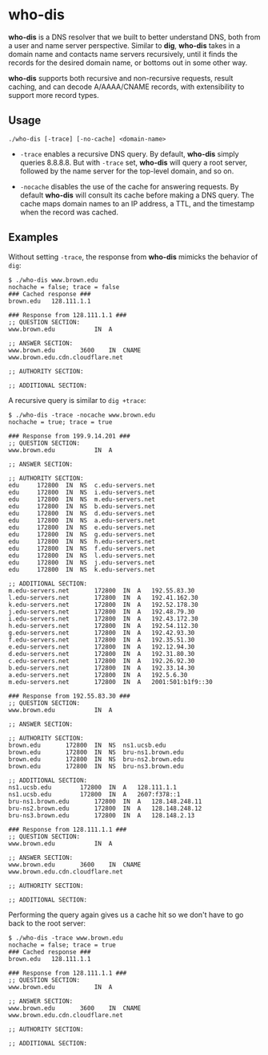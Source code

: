 # who-dis

**who-dis** is a DNS resolver that we built to better understand DNS, both from a user and name server perspective. Similar to **dig**, **who-dis** takes in a domain name and contacts name servers recursively, until it finds the records for the desired domain name, or bottoms out in some other way.

**who-dis** supports both recursive and non-recursive requests, result caching, and can decode A/AAAA/CNAME records, with extensibility to support more record types.

## Usage

```
./who-dis [-trace] [-no-cache] <domain-name>
```

- `-trace` enables a recursive DNS query. By default, **who-dis** simply queries 8.8.8.8. But with `-trace` set, **who-dis** will query a root server, followed by the name server for the top-level domain, and so on.

- `-nocache` disables the use of the cache for answering requests. By default **who-dis** will consult its cache before making a DNS query. The cache maps domain names to an IP address, a TTL, and the timestamp when the record was cached.

## Examples

Without setting `-trace`, the response from **who-dis** mimicks the behavior of `dig`:

```
$ ./who-dis www.brown.edu
nochache = false; trace = false
### Cached response ###
brown.edu	128.111.1.1

### Response from 128.111.1.1 ###
;; QUESTION SECTION:
www.brown.edu			IN	A

;; ANSWER SECTION:
www.brown.edu		3600	IN	CNAME	www.brown.edu.cdn.cloudflare.net

;; AUTHORITY SECTION:

;; ADDITIONAL SECTION:
```

A recursive query is similar to `dig +trace`:
```
$ ./who-dis -trace -nocache www.brown.edu
nochache = true; trace = true

### Response from 199.9.14.201 ###
;; QUESTION SECTION:
www.brown.edu			IN	A

;; ANSWER SECTION:

;; AUTHORITY SECTION:
edu		172800	IN	NS	c.edu-servers.net
edu		172800	IN	NS	i.edu-servers.net
edu		172800	IN	NS	m.edu-servers.net
edu		172800	IN	NS	b.edu-servers.net
edu		172800	IN	NS	d.edu-servers.net
edu		172800	IN	NS	a.edu-servers.net
edu		172800	IN	NS	e.edu-servers.net
edu		172800	IN	NS	g.edu-servers.net
edu		172800	IN	NS	h.edu-servers.net
edu		172800	IN	NS	f.edu-servers.net
edu		172800	IN	NS	l.edu-servers.net
edu		172800	IN	NS	j.edu-servers.net
edu		172800	IN	NS	k.edu-servers.net

;; ADDITIONAL SECTION:
m.edu-servers.net		172800	IN	A	192.55.83.30
l.edu-servers.net		172800	IN	A	192.41.162.30
k.edu-servers.net		172800	IN	A	192.52.178.30
j.edu-servers.net		172800	IN	A	192.48.79.30
i.edu-servers.net		172800	IN	A	192.43.172.30
h.edu-servers.net		172800	IN	A	192.54.112.30
g.edu-servers.net		172800	IN	A	192.42.93.30
f.edu-servers.net		172800	IN	A	192.35.51.30
e.edu-servers.net		172800	IN	A	192.12.94.30
d.edu-servers.net		172800	IN	A	192.31.80.30
c.edu-servers.net		172800	IN	A	192.26.92.30
b.edu-servers.net		172800	IN	A	192.33.14.30
a.edu-servers.net		172800	IN	A	192.5.6.30
m.edu-servers.net		172800	IN	A	2001:501:b1f9::30

### Response from 192.55.83.30 ###
;; QUESTION SECTION:
www.brown.edu			IN	A

;; ANSWER SECTION:

;; AUTHORITY SECTION:
brown.edu		172800	IN	NS	ns1.ucsb.edu
brown.edu		172800	IN	NS	bru-ns1.brown.edu
brown.edu		172800	IN	NS	bru-ns2.brown.edu
brown.edu		172800	IN	NS	bru-ns3.brown.edu

;; ADDITIONAL SECTION:
ns1.ucsb.edu		172800	IN	A	128.111.1.1
ns1.ucsb.edu		172800	IN	A	2607:f378::1
bru-ns1.brown.edu		172800	IN	A	128.148.248.11
bru-ns2.brown.edu		172800	IN	A	128.148.248.12
bru-ns3.brown.edu		172800	IN	A	128.148.2.13

### Response from 128.111.1.1 ###
;; QUESTION SECTION:
www.brown.edu			IN	A

;; ANSWER SECTION:
www.brown.edu		3600	IN	CNAME	www.brown.edu.cdn.cloudflare.net

;; AUTHORITY SECTION:

;; ADDITIONAL SECTION:
```

Performing the query again gives us a cache hit so we don't have to go back to the root server:

```
$ ./who-dis -trace www.brown.edu
nochache = false; trace = true
### Cached response ###
brown.edu	128.111.1.1

### Response from 128.111.1.1 ###
;; QUESTION SECTION:
www.brown.edu			IN	A

;; ANSWER SECTION:
www.brown.edu		3600	IN	CNAME	www.brown.edu.cdn.cloudflare.net

;; AUTHORITY SECTION:

;; ADDITIONAL SECTION:
```
